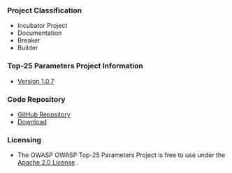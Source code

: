 ### Project Classification
* <i class="fas fa-egg" style="color:#2ADA08;"></i> Incubator Project
* <i class="fas fa-book" style="color:#233e81;"></i> Documentation
* <i class="fas fa-hammer" style="color:#233e81;"></i> Breaker
* <i class="fas fa-toolbox" style="color:#233e81;"></i> Builder

### Top-25 Parameters Project Information
* [Version 1.0.7](https://github.com/OWASP/www-project-top-25-parameters/blob/main)

### Code Repository
* [GitHub Repository](https://github.com/lutfumertceylan/top25-parameter)
* [Download](https://github.com/lutfumertceylan/top25-parameter/zipball/master)

### Licensing
* The OWASP OWASP Top-25 Parameters Project is free to use under the [Apache 2.0 License](https://www.apache.org/licenses/LICENSE-2.0) .

